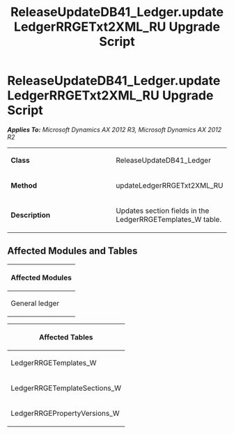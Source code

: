 ﻿---
title: ReleaseUpdateDB41_Ledger.updateLedgerRRGETxt2XML_RU Upgrade Script
TOCTitle: ReleaseUpdateDB41_Ledger.updateLedgerRRGETxt2XML_RU Upgrade Script
ms:assetid: 7f7fd030-e173-8640-ac32-1c5f365f45ab
ms:mtpsurl: https://msdn.microsoft.com/en-us/library/JJ685871(v=AX.60)
ms:contentKeyID: 49709325
ms.date: 05/18/2015
mtps_version: v=AX.60
---

# ReleaseUpdateDB41\_Ledger.updateLedgerRRGETxt2XML\_RU Upgrade Script 


_**Applies To:** Microsoft Dynamics AX 2012 R3, Microsoft Dynamics AX 2012 R2_

<table>
<colgroup>
<col style="width: 50%" />
<col style="width: 50%" />
</colgroup>
<tbody>
<tr class="odd">
<td><p><strong>Class</strong></p></td>
<td><p>ReleaseUpdateDB41_Ledger</p></td>
</tr>
<tr class="even">
<td><p><strong>Method</strong></p></td>
<td><p>updateLedgerRRGETxt2XML_RU</p></td>
</tr>
<tr class="odd">
<td><p><strong>Description</strong></p></td>
<td><p>Updates section fields in the LedgerRRGETemplates_W table.</p></td>
</tr>
</tbody>
</table>


## Affected Modules and Tables

<table>
<colgroup>
<col style="width: 100%" />
</colgroup>
<thead>
<tr class="header">
<th><p>Affected Modules</p></th>
</tr>
</thead>
<tbody>
<tr class="odd">
<td><p>General ledger</p></td>
</tr>
</tbody>
</table>


<table>
<colgroup>
<col style="width: 100%" />
</colgroup>
<thead>
<tr class="header">
<th><p>Affected Tables</p></th>
</tr>
</thead>
<tbody>
<tr class="odd">
<td><p>LedgerRRGETemplates_W</p></td>
</tr>
<tr class="even">
<td><p>LedgerRRGETemplateSections_W</p></td>
</tr>
<tr class="odd">
<td><p>LedgerRRGEPropertyVersions_W</p></td>
</tr>
</tbody>
</table>

  


